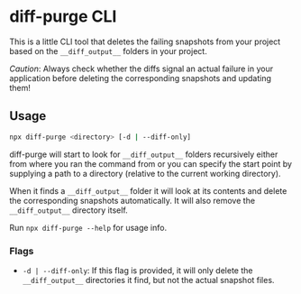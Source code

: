 # diff-purge CLI

This is a little CLI tool that deletes the failing snapshots from your project based on the `__diff_output__` folders in your project.

_Caution_: Always check whether the diffs signal an actual failure in your application before deleting the corresponding snapshots and updating them!

## Usage

```sh
npx diff-purge <directory> [-d | --diff-only]
```

diff-purge will start to look for `__diff_output__` folders recursively either from where you ran the command from or you can specify the start point by supplying a path to a directory (relative to the current working directory).

When it finds a `__diff_output__` folder it will look at its contents and delete the corresponding snapshots automatically. It will also remove the `__diff_output__` directory itself.

Run `npx diff-purge --help` for usage info.

### Flags

- `-d | --diff-only`: If this flag is provided, it will only delete the `__diff_output__` directories it find, but not the actual snapshot files.
